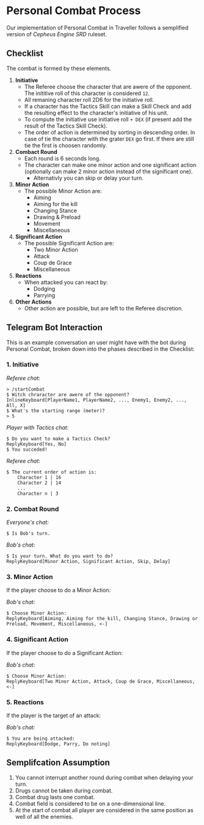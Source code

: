 # Personal Combat Process

Our implementation of Personal Combat in Traveller follows a semplified version of *Cepheus Engine SRD* ruleset.

## Checklist

The combat is formed by these elements.

1. **Initiative**
    - The Referee choose the character that are awere of the opponent. The inititive roll of this character is considered `12`.
    - All remaning character roll 2D6 for the initiative roll.
    - If a character has the Tactics Skill can make a Skill Check and add the resulting effect to the character's initiative of his unit.
    - To compute the initiative use initiative roll `+ DEX` (if present add the result of the Tactics Skill Check).
    - The order of action is determined by sorting in descending order. In case of tie the character with the grater `DEX` go first. If there are still tie the first is choosen randomly.
2. **Combact Round**
    - Each round is 6 seconds long.
    - The character can make one minor action and one significant action (optionally can make 2 minor action instead of the significant one).
        - Alternativly you can skip or delay your turn.
3. **Minor Action**
    - The possible Minor Action are:
        - Aiming
        - Aiming for the kill
        - Changing Stance
        - Drawing & Preload
        - Movement
        - Miscellaneous
4. **Significant Action**
    - The possible Significant Action are:
        - Two Minor Action
        - Attack
        - Coup de Grace
        - Miscellaneous
5. **Reactions**
    - When attacked you can react by:
        - Dodging
        - Parrying
6. **Other Actions**
    - Other action are possible, but are left to the Referee discretion.


## Telegram Bot Interaction

This is an example conversation an user might have with the bot during Personal Combat, broken down into the phases described in the Checklist:

### **1. Initiative**

*Referee chat:*

```
> /startCombat
$ Witch chraracter are awere of the opponent?
InlineKeyboard[PlayerName1, PlayerName2, ..., Enemy1, Enemy2, ..., All, X]
$ What's the starting range (meter)?
> 5
```

*Player with Tactics chat:*

```
$ Do you want to make a Tactics Check?
ReplyKeyboard[Yes, No]
$ You succeded!
```

*Referee chat:*

```
$ The current order of action is:
    Character 1 | 16
    Character 2 | 14
    ...
    Character n | 3
```

### **2. Combat Round**

*Everyone's chat:*

```
$ Is Bob's turn.
``` 

*Bob's chat:*

```
$ Is your turn. What do you want to do?
ReplyKeyboard[Minor Action, Significant Action, Skip, Delay]
```

### **3. Minor Action**

If the player choose to do a Minor Action:

*Bob's chat:*

```
$ Choose Minor Action:
ReplyKeyboard[Aiming, Aiming for the kill, Changing Stance, Drawing or Preload, Movement, Miscellaneous, <-]
```

### **4. Significant Action**

If the player choose to do a Significant Action:

*Bob's chat:*

```
$ Choose Minor Action:
ReplyKeyboard[Two Minor Action, Attack, Coup de Grace, Miscellaneous, <-]
```

### **5. Reactions**

If the player is the target of an attack:

*Bob's chat:*

```
$ You are being attacked:
ReplyKeyboard[Dodge, Parry, Do noting]
```

## Semplifcation Assumption

1. You cannot interrupt another round during combat when delaying your turn.
2. Drugs cannot be taken during combat.
3. Combat drug lasts one combat.
4. Combat field is considered to be on a one-dimensional line.
5. At the start of combat all player are considered in the same position as well of all the enemies.
